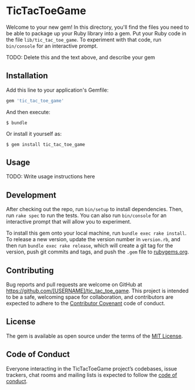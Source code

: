 # TicTacToeGame

Welcome to your new gem! In this directory, you'll find the files you need to be able to package up your Ruby library into a gem. Put your Ruby code in the file `lib/tic_tac_toe_game`. To experiment with that code, run `bin/console` for an interactive prompt.

TODO: Delete this and the text above, and describe your gem

## Installation

Add this line to your application's Gemfile:

```ruby
gem 'tic_tac_toe_game'
```

And then execute:

    $ bundle

Or install it yourself as:

    $ gem install tic_tac_toe_game

## Usage

TODO: Write usage instructions here

## Development

After checking out the repo, run `bin/setup` to install dependencies. Then, run `rake spec` to run the tests. You can also run `bin/console` for an interactive prompt that will allow you to experiment.

To install this gem onto your local machine, run `bundle exec rake install`. To release a new version, update the version number in `version.rb`, and then run `bundle exec rake release`, which will create a git tag for the version, push git commits and tags, and push the `.gem` file to [rubygems.org](https://rubygems.org).

## Contributing

Bug reports and pull requests are welcome on GitHub at https://github.com/[USERNAME]/tic_tac_toe_game. This project is intended to be a safe, welcoming space for collaboration, and contributors are expected to adhere to the [Contributor Covenant](http://contributor-covenant.org) code of conduct.

## License

The gem is available as open source under the terms of the [MIT License](https://opensource.org/licenses/MIT).

## Code of Conduct

Everyone interacting in the TicTacToeGame project’s codebases, issue trackers, chat rooms and mailing lists is expected to follow the [code of conduct](https://github.com/[USERNAME]/tic_tac_toe_game/blob/master/CODE_OF_CONDUCT.md).
